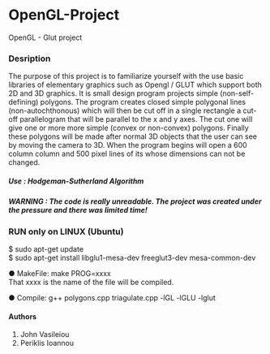 # OpenGL-Project
OpenGL - Glut project 

### Desription
The purpose of this project is to familiarize yourself with the use
basic libraries of elementary graphics such as Opengl / GLUT which
support both 2D and 3D graphics. 
It is small design program projects simple (non-self-defining) polygons. The program creates 
closed simple polygonal lines (non-autochthonous) which will then be cut off in a single rectangle
a cut-off parallelogram that will be parallel to the x and y axes. The cut one will give one or more
more simple (convex or non-convex) polygons. Finally these polygons will be made after normal
3D objects that the user can see by moving the camera to 3D. When
the program begins will open a 600 column column and 500 pixel lines of its
whose dimensions can not be changed.

##### Use : Hodgeman-Sutherland Algorithm

##### WARNING : The code is really unreadable. The project was created under the pressure and there was limited time!

### RUN only on LINUX (Ubuntu)
  $ sudo apt-get update   
  $ sudo apt-get install libglu1-mesa-dev freeglut3-dev mesa-common-dev

  ● MakeFile:       make PROG=xxxx    
   That xxxx is the name of the file will be compiled.

  ● Compile:
        g++ polygons.cpp triagulate.cpp -lGL -lGLU -lglut 

#### Authors 
1. John Vasileiou  
2. Periklis Ioannou

